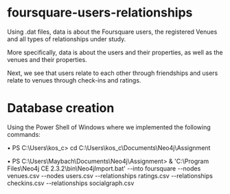 # foursquare-users-relationships

Using .dat files, data is about the Foursquare users, the registered Venues and all types of relationships under study. 

More specifically, data is about the users and their properties, as well as the venues and their properties. 

Next, we see that users relate to each other through friendships and users relate to venues through check-ins and ratings. 

# Database creation 

Using the Power Shell of Windows where we implemented the following commands:

•	PS C:\Users\kos_c>  cd C:\Users\kos_c\Documents\Neo4j\Assignment

•	PS C:\Users\Maybach\Documents\Neo4j\Assignment> & 'C:\Program Files\Neo4j CE 2.3.2\bin\Neo4jImport.bat' --into foursquare  --nodes venues.csv --nodes users.csv --relationships ratings.csv --relationships checkins.csv --relationships socialgraph.csv
